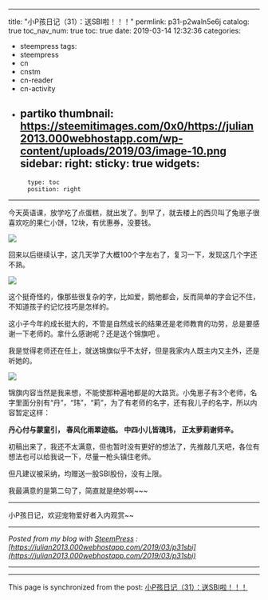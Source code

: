 
---
title: "小P孩日记（31）：送SBI啦！！！"
permlink: p31-p2waln5e6j
catalog: true
toc_nav_num: true
toc: true
date: 2019-03-14 12:32:36
categories:
- steempress
tags:
- steempress
- cn
- cnstm
- cn-reader
- cn-activity
- partiko
thumbnail: https://steemitimages.com/0x0/https://julian2013.000webhostapp.com/wp-content/uploads/2019/03/image-10.png
sidebar:
    right:
        sticky: true
widgets:
    -
        type: toc
        position: right
---


今天英语课，放学吃了点蛋糕，就出发了。到早了，就去楼上的西贝叫了兔崽子很喜欢吃的果仁小饼，12块，有优惠券，没要钱。

![](https://steemitimages.com/0x0/https://julian2013.000webhostapp.com/wp-content/uploads/2019/03/image-10.png)

回来以后继续认字，这几天学了大概100个字左右了，复习一下，发现这几个字还不熟。

![](https://steemitimages.com/0x0/https://julian2013.000webhostapp.com/wp-content/uploads/2019/03/image-11.png)

这个挺奇怪的，像那些很复杂的字，比如爱，鹅他都会，反而简单的字会记不住，不知道孩子的记忆技巧是怎样的。

这小子今年的成长挺大的，不管是自然成长的结果还是老师教育的功劳，总是要感谢一下老师的。拿什么感谢呢？还是送个锦旗吧 。

我是觉得老师还在任上，就送锦旗似乎不太好，但是我家内人既主内又主外，还是听她的。

![](https://steemitimages.com/0x0/https://julian2013.000webhostapp.com/wp-content/uploads/2019/03/image-12.png)

锦旗内容当然是我来想，不能使那种遍地都是的大路货。小兔崽子有3个老师，名字里面分别有“丹”，“玮”，“莉”，为了有老师的名字，还有我儿子的名字，所以内容暂定这样：

**丹心付与蒙童引，**
**春风化雨翠迹临。**
**中四小儿皆瑰玮，**
**正太萝莉谢师辛。**

初稿出来了，我还不太满意，但也暂时没有更好的想法了，先推敲几天吧，各位有想法也可以给我说一下，尽量一枪头镇住老师。

但凡建议被采纳，均赠送一股SBI股份，没有上限。

我最满意的是第二句了，简直就是绝妙啊~~~

---

小P孩日记，欢迎宠物爱好者入内观赏~~

---

_Posted from my blog with [SteemPress](https://wordpress.org/plugins/steempress/) : [https://julian2013.000webhostapp.com/2019/03/p31sbi](https://julian2013.000webhostapp.com/2019/03/p31sbi)_

---

- - -

This page is synchronized from the post: [小P孩日记（31）：送SBI啦！！！](https://steemit.com/@julian2013/p31-p2waln5e6j)
